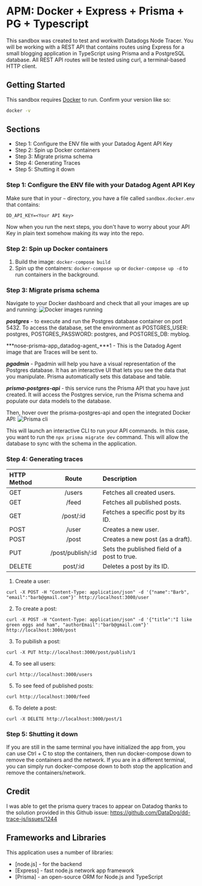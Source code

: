 # APM: Docker + Express + Prisma + PG + Typescript

This sandbox was created to test and workwith Datadogs Node Tracer. You will be working with a REST API that contains routes using Express for a small blogging application in TypeScript using Prisma and a PostgreSQL database. All REST API routes will be tested using curl, a terminal-based HTTP client.

## Getting Started
This sandbox requires [Docker](https://docs.docker.com/get-docker/) to run.
Confirm your version like so:

```sh
docker -v
```

## Sections

- Step 1: Configure the ENV file with your Datadog Agent API Key 
- Step 2: Spin up Docker containers
- Step 3: Migrate prisma schema
- Step 4: Generating Traces
- Step 5: Shutting it down

### Step 1: Configure the ENV file with your Datadog Agent API Key 

Make sure that in your `~` directory, you have a file called `sandbox.docker.env` that contains:

```
DD_API_KEY=<Your API Key>
```

Now when you run the next steps, you don't have to worry about your API Key in plain text somehow making its way into the repo.


### Step 2: Spin up Docker containers

1. Build the image: `docker-compose build`
2. Spin up the containers: `docker-compose up` or `docker-compose up -d` to run containers in the background.

### Step 3: Migrate prisma schema

Navigate to your Docker dashboard and check that all your images are up and running: 
![Docker images running](https://p-qkfgo2.t2.n0.cdn.getcloudapp.com/items/KouAXjoK/8578eace-651c-4173-9e70-8283ead86fe1.jpg?source=viewer&v=a7eb210fab1808b2d0ec7882fb5e1f17)

***postgres*** - to execute and run the Postgres database container on port 5432. To access the database, set the environment as POSTGRES_USER: postgres, POSTGRES_PASSWORD: postgres, and POSTGRES_DB: myblog.

***nose-prisma-app_datadog-agent_***1 - This is the Datadog Agent image that are Traces will be sent to.

***pgadmin*** - Pgadmin will help you have a visual representation of the Postgres database. It has an interactive UI that lets you see the data that you manipulate. Prisma automatically sets this database and table.

***prisma-postgres-api*** - this service runs the Prisma API that you have just created. It will access the Postgres service, run the Prisma schema and populate our data models to the database.

Then, hover over the prisma-postgres-api and open the integrated Docker API: 
![Prisma cli](https://p-qkfgo2.t2.n0.cdn.getcloudapp.com/items/d5u9qOo8/6d6bd25c-8631-446e-8af5-e9bfce823347.jpg?source=viewer&v=1e49063635c2c85acb601b73a3aefb48)

This will launch an interactive CLI to run your API commands. In this case, you want to run the `npx prisma migrate dev` command. This will allow the database to sync with the schema in the application.

### Step 4: Generating traces

| HTTP Method  | Route         | Description |
| :-------------|:-------------:|:------------------|
| GET          | /users             | Fetches all created users. |
| GET          | /feed              | Fetches all published posts. |
| GET          | /post/:id          | Fetches a specific post by its ID. |
| POST         | /user              | Creates a new user. |
| POST         | /post              | Creates a new post (as a draft). |
| PUT          | /post/publish/:id  | Sets the published field of a post to true. |
| DELETE       | post/:id           | Deletes a post by its ID. |


1. Create a user:

```
curl -X POST -H "Content-Type: application/json" -d '{"name":"Barb", "email":"barb@gmail.com"}' http://localhost:3000/user
```

2. To create a post:

```
curl -X POST -H "Content-Type: application/json" -d '{"title":"I like green eggs and ham", "authorEmail":"barb@gmail.com"}' http://localhost:3000/post
```

3. To pubilish a post:

```
curl -X PUT http://localhost:3000/post/publish/1
```

4. To see all users:

```
curl http://localhost:3000/users
```

5. To see feed of published posts:

```
curl http://localhost:3000/feed
```

6. To delete a post: 

```
curl -X DELETE http://localhost:3000/post/1
```
### Step 5: Shutting it down

If you are still in the same terminal you have initialized the app from, you can use Ctrl + C to stop the containers, then run docker-compose down to remove the containers and the network. If you are in a different terminal, you can simply run docker-compose down to both stop the application and remove the containers/network.

## Credit
I was able to get the prisma query traces to appear on Datadog thanks to the solution provided in this Github issue: https://github.com/DataDog/dd-trace-js/issues/1244

## Frameworks and Libraries

This application uses a number of libraries:
- [node.js] - for the backend
- [Express] - fast node.js network app framework
- [Prisma] - an open-source ORM for Node.js and TypeScript